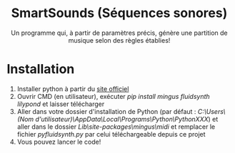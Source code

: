<div align='center'>

<h1>SmartSounds (Séquences sonores)</h1>
<p>Un programme qui, à partir de paramètres précis, génère une partition de musique selon des règles établies!</p>

<div align='left'>

  # Installation
  1. Installer python à partir du [site officiel](https://www.python.org/downloads/)
  2. Ouvrir CMD (en utilisateur), exécuter *pip install mingus fluidsynth lilypond* et laisser télécharger
  3. Aller dans votre dossier d'installation de Python (par défaut : *C:\Users\\(Nom d'utilisateur)\AppData\Local\Programs\Python\PythonXXX*) et aller dans le dossier *Lib\site-packages\mingus\midi* et remplacer le fichier *pyfluidsynth.py* par celui téléchargeable depuis ce projet
  4. Vous pouvez lancer le code!
